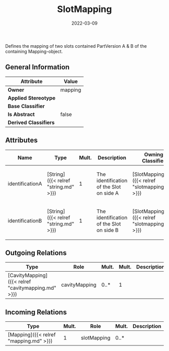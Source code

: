 ﻿---
title: SlotMapping
toc: false
type: specs
date: "2022-03-09"
draft: false
specification: VEC
version: 2.0.0
documentType: "Recommendation"
elementType: Class
classes:
  - SlotMapping
menu_name: vec-2.0.0
---
<p>Defines the mapping of two slots contained PartVersion A &amp; B of the containing Mapping-object. </p>

## General Information

| Attribute               | Value |
|-------------------------|-------|
| **Owner**               | mapping |
| **Applied Stereotype**  |   |
| **Base Classifier**     |   |
| **Is Abstract**         | false |
| **Derived Classifiers** |   |

## Attributes
|  Name  |  Type  |  Mult.  |  Description  |  Owning Classifier  |
|--------|--------|---------|---------------|--------------|
|identificationA | [String]({{< relref "string.md" >}}) | 1 | <p>The identification of the Slot on side A </p> | [SlotMapping]({{< relref "slotmapping.md" >}}) |
|identificationB | [String]({{< relref "string.md" >}}) | 1 | <p>The identification of the Slot on side B </p> | [SlotMapping]({{< relref "slotmapping.md" >}}) |

## Outgoing Relations
|    Type  |   Role   |   Mult.   |   Mult.   |   Description   |
|----------|----------|-----------|-----------|-----------------|
| [CavityMapping]({{< relref "cavitymapping.md" >}}) | cavityMapping | 0..* | 1 |  |
##  Incoming Relations
|    Type  |   Mult.  |   Role    |   Mult.   |   Description  |
|----------|----------|-----------|-----------|----------------|
| [Mapping]({{< relref "mapping.md" >}}) | 1 | slotMapping | 0..* |  |

